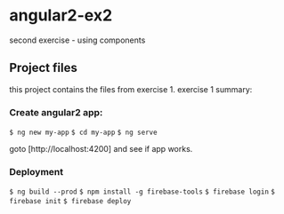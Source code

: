 # angular2-ex2
second exercise - using components

## Project files

this project contains the files from exercise 1.
exercise 1 summary:
### Create angular2 app:
```$ ng new my-app```
```$ cd my-app```
```$ ng serve```

goto [http://localhost:4200] and see if app works.

### Deployment
```$ ng build --prod```
```$ npm install -g firebase-tools```
```$ firebase login```
```$ firebase init```
```$ firebase deploy```
